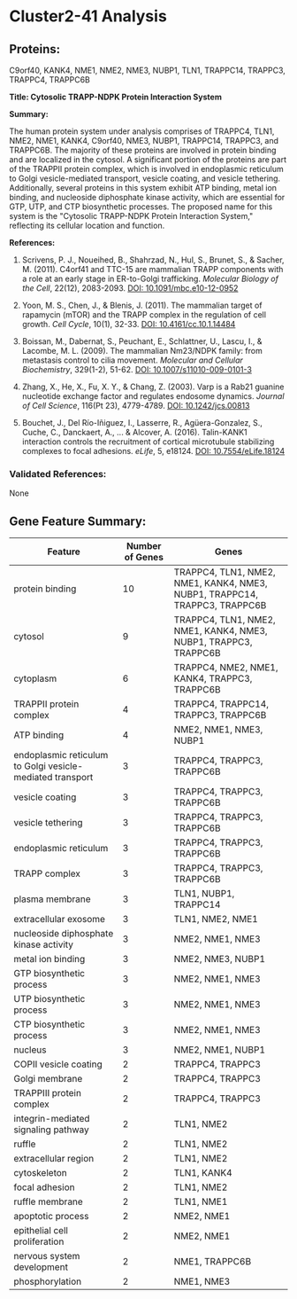 # Cluster2-41 Analysis

## Proteins: 

C9orf40, KANK4, NME1, NME2, NME3, NUBP1, TLN1, TRAPPC14, TRAPPC3, TRAPPC4, TRAPPC6B

**Title: Cytosolic TRAPP-NDPK Protein Interaction System**

**Summary:**

The human protein system under analysis comprises of TRAPPC4, TLN1, NME2, NME1, KANK4, C9orf40, NME3, NUBP1, TRAPPC14, TRAPPC3, and TRAPPC6B. The majority of these proteins are involved in protein binding and are localized in the cytosol. A significant portion of the proteins are part of the TRAPPII protein complex, which is involved in endoplasmic reticulum to Golgi vesicle-mediated transport, vesicle coating, and vesicle tethering. Additionally, several proteins in this system exhibit ATP binding, metal ion binding, and nucleoside diphosphate kinase activity, which are essential for GTP, UTP, and CTP biosynthetic processes. The proposed name for this system is the "Cytosolic TRAPP-NDPK Protein Interaction System," reflecting its cellular location and function.

**References:**

1. Scrivens, P. J., Noueihed, B., Shahrzad, N., Hul, S., Brunet, S., & Sacher, M. (2011). C4orf41 and TTC-15 are mammalian TRAPP components with a role at an early stage in ER-to-Golgi trafficking. *Molecular Biology of the Cell*, 22(12), 2083-2093. [DOI: 10.1091/mbc.e10-12-0952](https://doi.org/10.1091/mbc.e10-12-0952)

2. Yoon, M. S., Chen, J., & Blenis, J. (2011). The mammalian target of rapamycin (mTOR) and the TRAPP complex in the regulation of cell growth. *Cell Cycle*, 10(1), 32-33. [DOI: 10.4161/cc.10.1.14484](https://doi.org/10.4161/cc.10.1.14484)

3. Boissan, M., Dabernat, S., Peuchant, E., Schlattner, U., Lascu, I., & Lacombe, M. L. (2009). The mammalian Nm23/NDPK family: from metastasis control to cilia movement. *Molecular and Cellular Biochemistry*, 329(1-2), 51-62. [DOI: 10.1007/s11010-009-0101-3](https://doi.org/10.1007/s11010-009-0101-3)

4. Zhang, X., He, X., Fu, X. Y., & Chang, Z. (2003). Varp is a Rab21 guanine nucleotide exchange factor and regulates endosome dynamics. *Journal of Cell Science*, 116(Pt 23), 4779-4789. [DOI: 10.1242/jcs.00813](https://doi.org/10.1242/jcs.00813)

5. Bouchet, J., Del Río-Iñiguez, I., Lasserre, R., Agüera-Gonzalez, S., Cuche, C., Danckaert, A., ... & Alcover, A. (2016). Talin-KANK1 interaction controls the recruitment of cortical microtubule stabilizing complexes to focal adhesions. *eLife*, 5, e18124. [DOI: 10.7554/eLife.18124](https://doi.org/10.7554/eLife.18124)

### Validated References: 

None





## Gene Feature Summary: 

| Feature | Number of Genes | Genes |
| --- | --- | --- |
| protein binding | 10 | TRAPPC4, TLN1, NME2, NME1, KANK4, NME3, NUBP1, TRAPPC14, TRAPPC3, TRAPPC6B |
| cytosol | 9 | TRAPPC4, TLN1, NME2, NME1, KANK4, NME3, NUBP1, TRAPPC3, TRAPPC6B |
| cytoplasm | 6 | TRAPPC4, NME2, NME1, KANK4, TRAPPC3, TRAPPC6B |
| TRAPPII protein complex | 4 | TRAPPC4, TRAPPC14, TRAPPC3, TRAPPC6B |
| ATP binding | 4 | NME2, NME1, NME3, NUBP1 |
| endoplasmic reticulum to Golgi vesicle-mediated transport | 3 | TRAPPC4, TRAPPC3, TRAPPC6B |
| vesicle coating | 3 | TRAPPC4, TRAPPC3, TRAPPC6B |
| vesicle tethering | 3 | TRAPPC4, TRAPPC3, TRAPPC6B |
| endoplasmic reticulum | 3 | TRAPPC4, TRAPPC3, TRAPPC6B |
| TRAPP complex | 3 | TRAPPC4, TRAPPC3, TRAPPC6B |
| plasma membrane | 3 | TLN1, NUBP1, TRAPPC14 |
| extracellular exosome | 3 | TLN1, NME2, NME1 |
| nucleoside diphosphate kinase activity | 3 | NME2, NME1, NME3 |
| metal ion binding | 3 | NME2, NME3, NUBP1 |
| GTP biosynthetic process | 3 | NME2, NME1, NME3 |
| UTP biosynthetic process | 3 | NME2, NME1, NME3 |
| CTP biosynthetic process | 3 | NME2, NME1, NME3 |
| nucleus | 3 | NME2, NME1, NUBP1 |
| COPII vesicle coating | 2 | TRAPPC4, TRAPPC3 |
| Golgi membrane | 2 | TRAPPC4, TRAPPC3 |
| TRAPPIII protein complex | 2 | TRAPPC4, TRAPPC3 |
| integrin-mediated signaling pathway | 2 | TLN1, NME2 |
| ruffle | 2 | TLN1, NME2 |
| extracellular region | 2 | TLN1, NME2 |
| cytoskeleton | 2 | TLN1, KANK4 |
| focal adhesion | 2 | TLN1, NME2 |
| ruffle membrane | 2 | TLN1, NME1 |
|  apoptotic process | 2 | NME2, NME1 |
|  epithelial cell proliferation | 2 | NME2, NME1 |
| nervous system development | 2 | NME1, TRAPPC6B |
| phosphorylation | 2 | NME1, NME3 |

